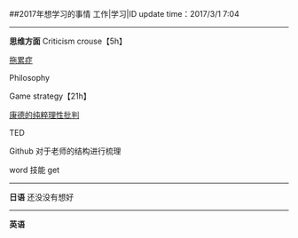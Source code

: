 ##2017年想学习的事情 工作|学习|ID
update time：2017/3/1 7:04
___
**思维方面**
 Criticism crouse【5h】
      
 [拖累症]( http://v.youku.com/v_show/id_XNzU1OTU4MTk2.html-王青妍)

Philosophy

Game strategy【21h】

[康德的纯粹理性批判](http://open.163.com/movie/2011/9/N/D/M8HJPSD1U_M8HP3BVND.html)

TED

Github 对于老师的结构进行梳理

word 技能 get 
___
**日语**
还没没有想好
___
**英语**

